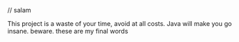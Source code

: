 // salam

This project is a waste of your time, avoid at all costs.
Java will make you go insane. beware. these are my final words
